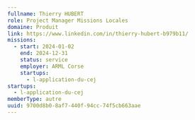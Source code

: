 ```yaml
---
fullname: Thierry HUBERT
role: Project Manager Missions Locales
domaine: Produit
link: https://www.linkedin.com/in/thierry-hubert-b979b11/
missions:
  - start: 2024-01-02
    end: 2024-12-31
    status: service
    employer: ARML Corse
    startups:
      - l-application-du-cej
startups:
  - l-application-du-cej
memberType: autre
uuid: 9700d8b0-8af7-440f-94cc-74f5cb663aae
---
```

